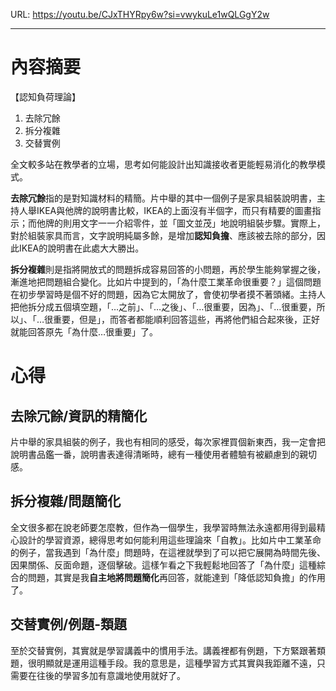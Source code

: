 URL: https://youtu.be/CJxTHYRpy6w?si=vwykuLe1wQLGgY2w

---
# 內容摘要

【認知負荷理論】
1. 去除冗餘
2. 拆分複雜
3. 交替實例

全文較多站在教學者的立場，思考如何能設計出知識接收者更能輕易消化的教學模式。

**去除冗餘**指的是對知識材料的精簡。片中舉的其中一個例子是家具組裝說明書，主持人舉IKEA與他牌的說明書比較，IKEA的上面沒有半個字，而只有精要的圖畫指示；而他牌的則用文字一一介紹零件，並「圖文並茂」地說明組裝步驟。實際上，對於組裝家具而言，文字說明純屬多餘，是增加**認知負擔**、應該被去除的部分，因此IKEA的說明書在此處大大勝出。

**拆分複雜**則是指將開放式的問題拆成容易回答的小問題，再於學生能夠掌握之後，漸進地把問題組合變化。比如片中提到的，「為什麼工業革命很重要？」這個問題在初步學習時是個不好的問題，因為它太開放了，會使初學者摸不著頭緒。主持人把他拆分成五個填空題，「…之前」、「…之後」、「…很重要，因為」、「…很重要，所以」、「…很重要，但是」，而答者都能順利回答這些，再將他們組合起來後，正好就能回答原先「為什麼…很重要」了。

# 心得
## 去除冗餘/資訊的精簡化
片中舉的家具組裝的例子，我也有相同的感受，每次家裡買個新東西，我一定會把說明書品鑑一番，說明書表達得清晰時，總有一種使用者體驗有被顧慮到的親切感。

## 拆分複雜/問題簡化
全文很多都在說老師要怎麼教，但作為一個學生，我學習時無法永遠都用得到最精心設計的學習資源，總得思考如何能利用這些理論來「自教」。比如片中工業革命的例子，當我遇到「為什麼」問題時，在這裡就學到了可以把它展開為時間先後、因果關係、反面命題，逐個擊破。這樣乍看之下我輕鬆地回答了「為什麼」這種綜合的問題，其實是我**自主地將問題簡化**再回答，就能達到「降低認知負擔」的作用了。

## 交替實例/例題-類題
至於交替實例，其實就是學習講義中的慣用手法。講義裡都有例題，下方緊跟著類題，很明顯就是運用這種手段。我的意思是，這種學習方式其實與我距離不遠，只需要在往後的學習多加有意識地使用就好了。